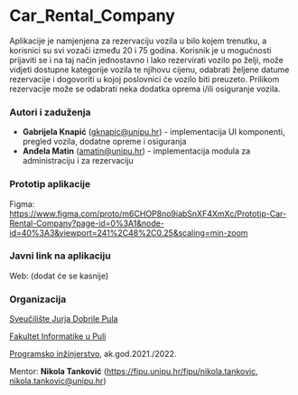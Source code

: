 # Car_Rental_Company

Aplikacije je namjenjena za rezervaciju vozila u bilo kojem trenutku, a korisnici su svi vozači između 20 i 75 godina. Korisnik je u mogućnosti prijaviti se i na taj način jednostavno i lako rezervirati vozilo po želji, može vidjeti dostupne kategorije vozila te njihovu cijenu, odabrati željene datume rezervacije i dogovoriti u kojoj poslovnici će vozilo biti preuzeto. Prilikom rezervacije može se odabrati neka dodatka oprema i/ili osiguranje vozila.

### **Autori i zaduženja**

- **Gabrijela Knapić** (gknapic@unipu.hr) - implementacija UI komponenti, pregled vozila, dodatne opreme i osiguranja
- **Anđela Matin** (amatin@unipu.hr) - implementacija modula za administraciju i za rezervaciju

### **Prototip aplikacije**

Figma: https://www.figma.com/proto/m6CHOP8no9iabSnXF4XmXc/Prototip-Car-Rental-Company?page-id=0%3A1&node-id=40%3A3&viewport=241%2C48%2C0.25&scaling=min-zoom

### **Javni link na aplikaciju**

Web: (dodat će se kasnije)

### **Organizacija**
[Sveučilište Jurja Dobrile Pula](https://www.unipu.hr)

[Fakultet Informatike u Puli](https://fipu.unipu.hr)

[Programsko inžinjerstvo](ntankovic.unipu.hr/pi), ak.god.2021./2022.

Mentor: **Nikola Tanković** (https://fipu.unipu.hr/fipu/nikola.tankovic, 	nikola.tankovic@unipu.hr)
